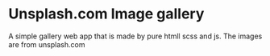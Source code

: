 # Unsplash.com Image gallery

A simple gallery web app that is made by pure htmll scss and js.
The images are from unsplash.com